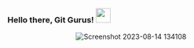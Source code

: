 ### Hello there, Git Gurus! <img src="https://media.tenor.com/images/dde00ef959f44dc5279786fc7f20fe5b/tenor.gif" width="30" >

<div align="center">
<img alt="Screenshot 2023-08-14 134108" src="https://github.com/RashiS20/RashiS20/assets/104789491/3333192c-91d9-433a-9e31-94e8bbd9c390">
</div>
<!--
**RashiS20/RashiS20** is a ✨ _special_ ✨ repository because its `README.md` (this file) appears on your GitHub profile.

Here are some ideas to get you started:

- 🔭 I’m currently working on ...
- 🌱 I’m currently learning ...
- 👯 I’m looking to collaborate on ...
- 🤔 I’m looking for help with ...
- 💬 Ask me about ...
- 📫 How to reach me: ...
- 😄 Pronouns: ...
- ⚡ Fun fact: ...
-->

